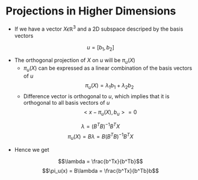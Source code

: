 # Projections in Higher Dimensions

- If we have a vector $X \epsilon \mathbb{R}^3$ and a 2D subspace descriped by the basis vectors

$$u = [b_1, b_2]$$

- The orthogonal projection of $X$ on $u$ will be $\pi_u(X)$
  - $\pi_u(X)$ can be expressed as a linear combination of the basis vectors of $u$
  $$\pi_u(X) = \lambda_1b_1+\lambda_2b_2$$
  - Difference vector is orthogonal to $u$, which implies that it is orthogonal to all basis vectors of $u$
  $$<x-\pi_u(X), b_u> = 0$$
  
$$\lambda = (B^TB)^{-1}B^TX$$
$$\pi_u(X) = B\lambda=B(B^TB)^{-1}B^TX $$

- Hence we get

$$\lambda = \frac{b^Tx}{b^Tb}$$
$$\pi_u(x) = B\lambda = \frac{b^Tx}{b^Tb}b$$

